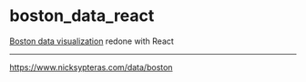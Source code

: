 # boston_data_react
[Boston data visualization](https://github.com/Syps/boston_data) redone with React
***
https://www.nicksypteras.com/data/boston



